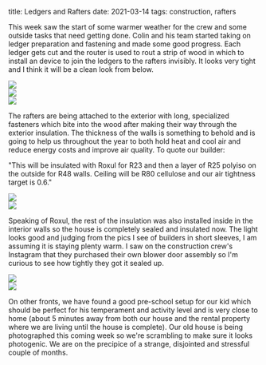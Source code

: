 title: Ledgers and Rafters
date: 2021-03-14
tags: construction, rafters

This week saw the start of some warmer weather for the crew and some outside tasks that need getting done. Colin and his team started taking on ledger preparation and fastening and made some good progress.  Each ledger gets cut and the router is used to rout a strip of wood in which to install an device to join the ledgers to the rafters invisibly.  It looks very tight and I think it will be a clean look from below.

![](/files/2021-03-14-ledger-prep.jpeg)        
![](/files/2021-03-14-tight-joins.jpeg)        
![](/files/2021-03-14-aaron-big-saw.jpeg)       


The rafters are being attached to the exterior with long, specialized fasteners which bite into the wood after making their way through the exterior insulation. The thickness of the walls is something to behold and is going to help us throughout the year to both hold heat and cool air and reduce energy costs and improve air quality.  To quote our builder:

"This will be insulated with Roxul for R23 and then a layer of R25 polyiso on the outside for R48 walls. Ceiling will be R80 cellulose and our air tightness target is 0.6." 

![](/files/2021-03-14-ledger-install1.jpeg)        
![](/files/2021-03-14-rafters-and-ledgers.jpeg)        

Speaking of Roxul, the rest of the insulation was also installed inside in the interior walls so the house is completely sealed and insulated now. The light looks good and judging from the pics I see of builders in short sleeves, I am assuming it is staying plenty warm. I saw on the construction crew's Instagram that they purchased their own blower door assembly so I'm curious to see how tightly they got it sealed up.

![](/files/2021-03-14-main-room.jpeg)        
![](/files/2021-03-14-office-light.jpeg)       

On other fronts, we have found a good pre-school setup for our kid which should be perfect for his temperament and activity level and is very close to home (about 5 minutes away from both our house and the rental property where we are living until the house is complete). Our old house is being photographed this coming week so we're scrambling to make sure it looks photogenic.  We are on the precipice of a strange, disjointed and stressful couple of months.  
